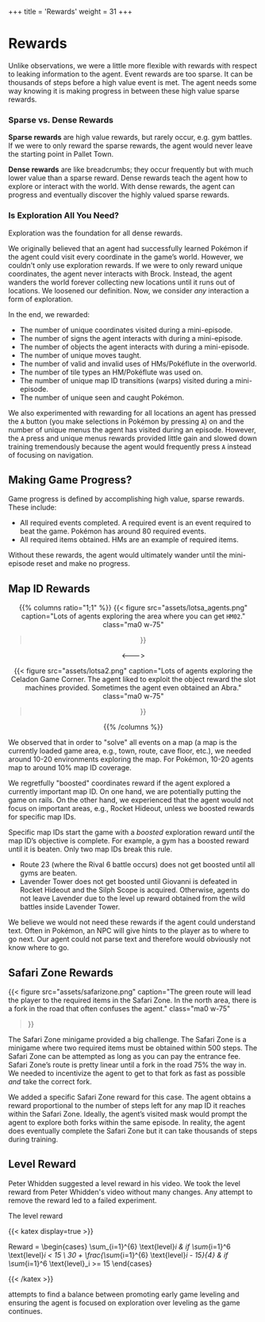 +++
title = 'Rewards'
weight = 31
+++

# Rewards

Unlike observations, we were a little more flexible with rewards with respect to leaking information to the agent. Event rewards are too sparse. It can be thousands of steps before a high value event is met. The agent needs some way knowing it is making progress in between these high value sparse rewards. 

### Sparse vs. Dense Rewards

**Sparse rewards** are high value rewards, but rarely occur, e.g. gym battles. If we were to only reward the sparse rewards, the agent would never leave the starting point in Pallet Town.

**Dense rewards** are like breadcrumbs; they occur frequently but with much lower value than a sparse reward. Dense rewards teach the agent how to explore or interact with the world. With dense rewards, the agent can progress and eventually discover the highly valued sparse rewards. 

### Is Exploration All You Need?

Exploration was the foundation for all dense rewards.

We originally believed that an agent had successfully learned Pokémon if the agent could visit every coordinate in the game’s world. However, we couldn't only use exploration rewards. If we were to only reward unique coordinates, the agent never interacts with Brock. Instead, the agent wanders the world forever collecting new locations until it runs out of locations. We loosened our definition. Now, we consider *any* interaction a form of exploration.

In the end, we rewarded:

- The number of unique coordinates visited during a mini-episode.
- The number of signs the agent interacts with during a mini-episode.
- The number of objects the agent interacts with during a mini-episode.
- The number of unique moves taught.
- The number of valid and invalid uses of HMs/Pokéflute in the overworld.   
- The number of tile types an HM/Pokéflute was used on.
- The number of unique map ID transitions (warps) visited during a mini-episode.   
- The number of unique seen and caught Pokémon.

We also experimented with rewarding for all locations an agent has pressed the `A` button (you make selections in Pokémon by pressing `A`) on and the number of unique menus the agent has visited during an episode. However, the `A` press and unique menus rewards provided little gain and slowed down training tremendously because the agent would frequently press `A` instead of focusing on navigation.

## Making Game Progress?

Game progress is defined by accomplishing high value, sparse rewards. These include:

- All required events completed. A required event is an event required to beat the game. Pokémon has around 80 required events.
- All required items obtained. HMs are an example of required items.

Without these rewards, the agent would ultimately wander until the mini-episode reset and make no progress.

## Map ID Rewards
<div style="text-align: center; align-items : center;">

{{% columns ratio="1;1" %}}
  {{< figure
    src="assets/lotsa_agents.png"
    caption="Lots of agents exploring the area where you can get `HM02`."
    class="ma0 w-75"
  >}}
  
  <---> <!-- magic separator, between columns -->

  {{< figure
    src="assets/lotsa2.png"
    caption="Lots of agents exploring the Celadon Game Corner. The agent liked to exploit the object reward the slot machines provided. Sometimes the agent even obtained an Abra."
    class="ma0 w-75"
  >}}

{{% /columns %}}

</div>

We observed that in order to "solve" all events on a map (a map is the currently loaded game area, e.g., town, route, cave floor, etc.), we needed around 10-20 environments exploring the map. For Pokémon, 10-20 agents map to around 10% map ID coverage. 

We regretfully "boosted" coordinates reward if the agent explored a currently important map ID. On one hand, we are potentially putting the game on rails. On the other hand, we experienced that the agent would not focus on important areas, e.g., Rocket Hideout, unless we boosted rewards for specific map IDs.

Specific map IDs start the game with a _boosted_ exploration reward *until* the map ID’s objective is complete. For example, a gym has a boosted reward until it is beaten. Only two map IDs break this rule. 

- Route 23 (where the Rival 6 battle occurs) does not get boosted until all gyms are beaten. 
- Lavender Tower does not get boosted until Giovanni is defeated in Rocket Hideout and the Silph Scope is acquired. Otherwise, agents do not leave Lavender due to the level up reward obtained from the wild battles inside Lavender Tower. 

We believe we would not need these rewards if the agent could understand text. Often in Pokémon, an NPC will give hints to the player as to where to go next. Our agent could not parse text and therefore would obviously not know where to go.

## Safari Zone Rewards

{{< figure
  src="assets/safarizone.png"
  caption="The green route will lead the player to the required items in the Safari Zone. In the north area, there is a fork in the road that often confuses the agent."
  class="ma0 w-75"
>}}

The Safari Zone minigame provided a big challenge. The Safari Zone is a minigame where two required items must be obtained within 500 steps. The Safari Zone can be attempted as long as you can pay the entrance fee. Safari Zone’s route is pretty linear until a fork in the road 75% the way in. We needed to incentivize the agent to get to that fork as fast as possible *and* take the correct fork.

We added a specific Safari Zone reward for this case. The agent obtains a reward proportional to the number of steps left for any map ID it reaches within the Safari Zone. Ideally, the agent’s visited mask would prompt the agent to explore both forks within the same episode. In reality, the agent does eventually complete the Safari Zone but it can take thousands of steps during training.

## Level Reward

Peter Whidden suggested a level reward in his video. 
We took the level reward from Peter Whidden's video without many changes. Any attempt to remove the reward led to a failed experiment.

The level reward

{{< katex display=true >}}

  Reward = 
  \begin{cases}
    \sum_{i=1}^{6} \text{level}_i & if \sum_{i=1}^6 \text{level}_i < 15 \\
    30 + \frac{\sum_{i=1}^{6} \text{level}_i - 15}{4} & if \sum_{i=1}^6 \text{level}_i >= 15
  \end{cases}

{{< /katex >}}

attempts to find a balance between promoting early game leveling and ensuring the agent is focused on exploration over leveling as the game continues. 